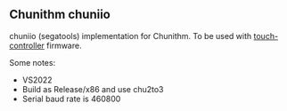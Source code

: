 ## Chunithm chuniio

chuniio (segatools) implementation for Chunithm. To be used with [touch-controller](https://github.com/luney112/touch-controller) firmware.

Some notes:
- VS2022
- Build as Release/x86 and use chu2to3
- Serial baud rate is 460800
